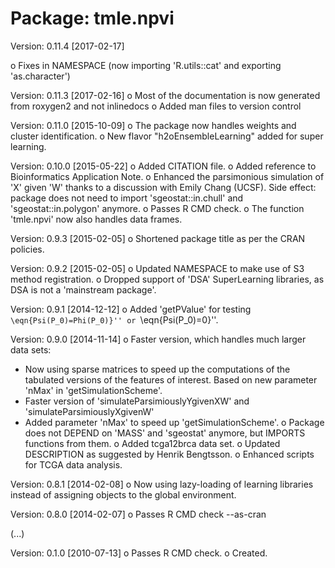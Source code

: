 Package: tmle.npvi
===================

Version: 0.11.4 [2017-02-17]

o Fixes in NAMESPACE (now importing 'R.utils::cat' and exporting 'as.character')

Version: 0.11.3 [2017-02-16]
o Most of the documentation is now generated from roxygen2 and not inlinedocs
o Added man files to version control

Version: 0.11.0 [2015-10-09]
o The package now handles weights and cluster identification.
o New flavor "h2oEnsembleLearning" added for super learning.

Version: 0.10.0  [2015-05-22] 
o Added CITATION file.
o Added reference to Bioinformatics Application Note.
o Enhanced the parsimonious simulation  of 'X' given 'W' thanks 
to a discussion with Emily Chang (UCSF). Side effect: package does not
need to import 'sgeostat::in.chull' and 'sgeostat::in.polygon' anymore.
o Passes R CMD check.
o The function 'tmle.npvi' now also handles data frames.

Version: 0.9.3 [2015-02-05]
o Shortened package title as per the CRAN policies.

Version: 0.9.2 [2015-02-05]
o Updated NAMESPACE to make use of S3 method registration.
o Dropped support of 'DSA' SuperLearning libraries, as DSA is not a
'mainstream package'.

Version: 0.9.1 [2014-12-12]
o Added 'getPValue' for testing ``\eqn{Psi(P_0)=Phi(P_0)}'' or ``\eqn{Psi(P_0)=0}''.

Version: 0.9.0 [2014-11-14]
o Faster version, which handles much larger data sets:
  - Now using sparse matrices to speed up the computations of the tabulated
versions of the features of interest. Based on new parameter 'nMax' in 'getSimulationScheme'.
  - Faster version of 'simulateParsimiouslyYgivenXW' and 'simulateParsimiouslyXgivenW' 
  - Added parameter 'nMax' to speed up 'getSimulationScheme'.
o Package does not DEPEND on 'MASS' and 'sgeostat' anymore, but IMPORTS
functions from them.
o Added tcga12brca data set.
o Updated DESCRIPTION as suggested by Henrik Bengtsson.
o Enhanced scripts for TCGA data analysis.

Version: 0.8.1 [2014-02-08]
o Now using lazy-loading of learning libraries instead of assigning
  objects to the global environment.   

Version: 0.8.0 [2014-02-07]
o Passes R CMD check --as-cran

(...)

Version: 0.1.0 [2010-07-13]
o Passes R CMD check.
o Created.

